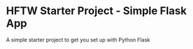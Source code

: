 # HFTW Starter Project - Simple Flask App
A simple starter project to get you set up with Python Flask
